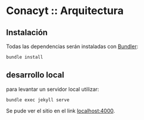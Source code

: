 # Conacyt :: Arquitectura

## Instalación

Todas las dependencias serán instaladas con [Bundler](http://rubygems.org/gems/bundler):

```
bundle install
```

## desarrollo local

para levantar un servidor local utilizar:

```
bundle exec jekyll serve
```

Se pude ver el sitio en el link [localhost:4000](http://localhost:4000).
